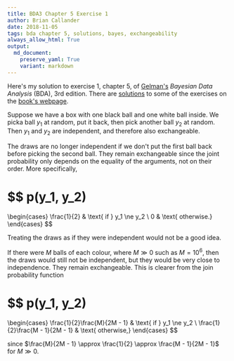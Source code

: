 ```yaml
---
title: BDA3 Chapter 5 Exercise 1
author: Brian Callander
date: 2018-11-05
tags: bda chapter 5, solutions, bayes, exchangeability
always_allow_html: True
output:
  md_document:
    preserve_yaml: True
    variant: markdown
---
```


Here's my solution to exercise 1, chapter 5, of
[Gelman's](https://andrewgelman.com/) *Bayesian Data Analysis* (BDA),
3rd edition. There are
[solutions](http://www.stat.columbia.edu/~gelman/book/solutions.pdf) to
some of the exercises on the [book's
webpage](http://www.stat.columbia.edu/~gelman/book/).

<!--more-->
<div style="display:none">

$\DeclareMathOperator{\dbinomial}{Binomial}
  \DeclareMathOperator{\dbern}{Bernoulli}
  \DeclareMathOperator{\dpois}{Poisson}
  \DeclareMathOperator{\dnorm}{Normal}
  \DeclareMathOperator{\dt}{t}
  \DeclareMathOperator{\dcauchy}{Cauchy}
  \DeclareMathOperator{\dexponential}{Exp}
  \DeclareMathOperator{\duniform}{Uniform}
  \DeclareMathOperator{\dgamma}{Gamma}
  \DeclareMathOperator{\dinvgamma}{InvGamma}
  \DeclareMathOperator{\invlogit}{InvLogit}
  \DeclareMathOperator{\dinvchi}{InvChi2}
  \DeclareMathOperator{\dsinvchi}{SInvChi2}
  \DeclareMathOperator{\dchi}{Chi2}
  \DeclareMathOperator{\dnorminvchi}{NormInvChi2}
  \DeclareMathOperator{\logit}{Logit}
  \DeclareMathOperator{\ddirichlet}{Dirichlet}
  \DeclareMathOperator{\dbeta}{Beta}$

</div>

Suppose we have a box with one black ball and one white ball inside. We picka ball $y_1$ at random, put it back, then pick another ball $y_2$ at random. Then $y_1$ and $y_2$ are independent, and therefore also exchangeable.

The draws are no longer independent if we don't put the first ball back before picking the second ball. They remain exchangeable since the joint probability only depends on the equality of the arguments, not on their order. More specifically,

$$
  p(y_1, y_2)
  =
  \begin{cases}
    \frac{1}{2} & \text{ if } y_1 \ne y_2 \\
    0 & \text{ otherwise.}
  \end{cases}
$$

Treating the draws as if they were independent would not be a good idea.

If there were $M$ balls of each colour, where $M \gg 0$ such as $M = 10^6$, then the draws would still not be independent, but they would be very close to independence. They remain exchangeable. This is clearer from the join probability function

$$
  p(y_1, y_2)
  =
  \begin{cases}
    \frac{1}{2}\frac{M}{2M - 1} & \text{ if } y_1 \ne y_2 \\
    \frac{1}{2}\frac{M - 1}{2M - 1} & \text{ otherwise,}
  \end{cases}
$$

since $\frac{M}{2M - 1} \approx \frac{1}{2} \approx \frac{M - 1}{2M - 1}$ for $M \gg 0$.
